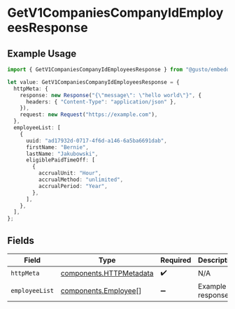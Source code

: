 # GetV1CompaniesCompanyIdEmployeesResponse

## Example Usage

```typescript
import { GetV1CompaniesCompanyIdEmployeesResponse } from "@gusto/embedded-api/models/operations/getv1companiescompanyidemployees.js";

let value: GetV1CompaniesCompanyIdEmployeesResponse = {
  httpMeta: {
    response: new Response("{\"message\": \"hello world\"}", {
      headers: { "Content-Type": "application/json" },
    }),
    request: new Request("https://example.com"),
  },
  employeeList: [
    {
      uuid: "ad17932d-0717-4f6d-a146-6a5ba6691dab",
      firstName: "Bernie",
      lastName: "Jakubowski",
      eligiblePaidTimeOff: [
        {
          accrualUnit: "Hour",
          accrualMethod: "unlimited",
          accrualPeriod: "Year",
        },
      ],
    },
  ],
};
```

## Fields

| Field                                                              | Type                                                               | Required                                                           | Description                                                        |
| ------------------------------------------------------------------ | ------------------------------------------------------------------ | ------------------------------------------------------------------ | ------------------------------------------------------------------ |
| `httpMeta`                                                         | [components.HTTPMetadata](../../models/components/httpmetadata.md) | :heavy_check_mark:                                                 | N/A                                                                |
| `employeeList`                                                     | [components.Employee](../../models/components/employee.md)[]       | :heavy_minus_sign:                                                 | Example response                                                   |